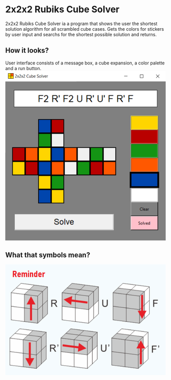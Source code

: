 # 2x2x2 Rubiks Cube Solver
2x2x2 Rubiks Cube Solver ia a program that shows the user the shortest solution algorithm for all scrambled cube cases. Gets the colors for stickers by user input and searchs for the shortest possible solution and returns.

## How it looks?
User interface consists of a message box, a cube expansion, a color palette and a run button.
![alt text](https://github.com/serkanyilmz/2x2x2-Rubiks-Cube-Solver/blob/main/images/view.png)

## What that symbols mean?

![alt text](https://github.com/serkanyilmz/2x2x2-Rubiks-Cube-Solver/blob/main/images/reminder.png)
